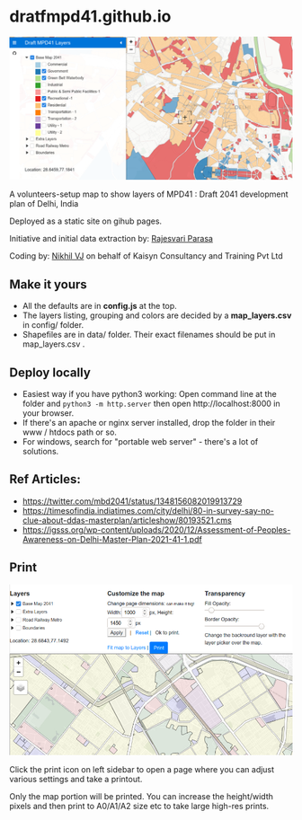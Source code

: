 # dratfmpd41.github.io

![screenshot.png](screenshot.png)

A volunteers-setup map to show layers of MPD41 : Draft 2041 development plan of Delhi, India

Deployed as a static site on gihub pages.

Initiative and initial data extraction by: [Rajesvari Parasa](https://github.com/rajesvariparasa)

Coding by: [Nikhil VJ](https://nikhilvj.co.in) on behalf of Kaisyn Consultancy and Training Pvt Ltd

## Make it yours
- All the defaults are in **config.js** at the top.
- The layers listing, grouping and colors are decided by a **map_layers.csv** in config/ folder.
- Shapefiles are in data/ folder. Their exact filenames should be put in map_layers.csv .

## Deploy locally
- Easiest way if you have python3 working: Open command line at the folder and `python3 -m http.server` then open http://localhost:8000 in your browser.
- If there's an apache or nginx server installed, drop the folder in their www / htdocs path or so.
- For windows, search for "portable web server" - there's a lot of solutions.

## Ref Articles: 
- https://twitter.com/mbd2041/status/1348156082019913729
- https://timesofindia.indiatimes.com/city/delhi/80-in-survey-say-no-clue-about-ddas-masterplan/articleshow/80193521.cms
- https://igsss.org/wp-content/uploads/2020/12/Assessment-of-Peoples-Awareness-on-Delhi-Master-Plan-2021-41-1.pdf


## Print
![print.png](print.png)

Click the print icon on left sidebar to open a page where you can adjust various settings and take a printout.

Only the map portion will be printed. You can increase the height/width pixels and then print to A0/A1/A2 size etc to take large high-res prints.

